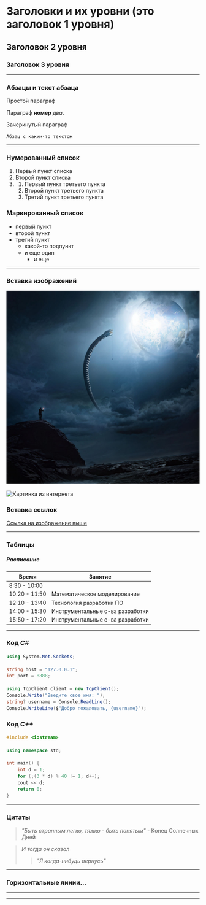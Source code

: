 # Заголовки и их уровни (это заголовок 1 уровня)
## Заголовок 2 уровня
### Заголовок 3 уровня

---

### Абзацы и текст абзаца

Простой параграф

Параграф **номер** *два*.

~~Зачеркнутый параграф~~

    Абзац с каким-то текстом

---

### Нумерованный список

1. Первый пункт списка
2. Второй пункт списка
3. 1. Первый пункт третьего пункта
   2. Второй пункт третьего пункта
   3. Третий пункт третьего пункта

### Маркированный список

- первый пункт
- второй пункт
- третий пункт
  - какой-то подпункт
  - и еще один
    - и еще

---

### Вставка изображений

![Красивая картинка, сгенерированная Playground AI (относительный путь из папки)](Images/worldeater3.jpeg)

![Картинка из интернета](https://avatars.mds.yandex.net/i?id=9c777b1eb99c9bebcb7ff132f061039b_l-4120962-images-thumbs&n=13)

### Вставка ссылок

[Ссылка на изображение выше](https://avatars.mds.yandex.net/i?id=9c777b1eb99c9bebcb7ff132f061039b_l-4120962-images-thumbs&n=13)

---

### Таблицы

##### Расписание

| Время | Занятие |
| --- | --- |
| 8:30 - 10:00 | |
| 10:20 - 11:50 | Математическое моделирование |
| 12:10 - 13:40 | Технология разработки ПО |
| 14:00 - 15:30 | Инструментальные с-ва разработки |
| 15:50 - 17:20 | Инструментальные с-ва разработки |

---

### Код *C#*

```cs
using System.Net.Sockets;

string host = "127.0.0.1";
int port = 8888;

using TcpClient client = new TcpClient();
Console.Write("Введите свое имя: ");
string? username = Console.ReadLine();
Console.WriteLine($"Добро пожаловать, {username}");
```

### Код *C++*

```cpp
#include <iostream>

using namespace std;

int main() {
	int d = 1;
	for (;(3 * d) % 40 != 1; d++);
	cout << d;
	return 0;
}
```

---

### Цитаты

> *"Быть странным легко, тяжко - быть понятым"* - Конец Солнечных Дней

> *И тогда он сказал*
> 
>> *"Я когда-нибудь вернусь"*

---

### Горизонтальные линии...

---
---
